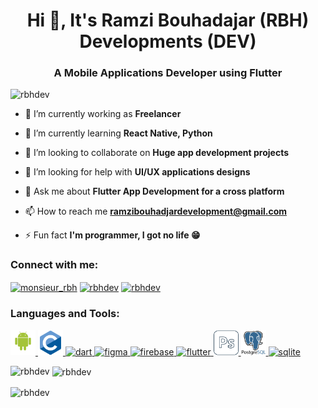 <h1 align="center">Hi 👋, It's Ramzi Bouhadajar (RBH) Developments (DEV)</h1>
<h3 align="center">A Mobile Applications Developer using Flutter</h3>

<p align="left"> <img src="https://komarev.com/ghpvc/?username=rbhdev&label=Profile%20views&color=0e75b6&style=flat" alt="rbhdev" /> </p>

- 🔭 I’m currently working as **Freelancer**

- 🌱 I’m currently learning **React Native, Python**

- 👯 I’m looking to collaborate on **Huge app development projects**

- 🤝 I’m looking for help with **UI/UX applications designs**

- 💬 Ask me about **Flutter App Development for a cross platform**

- 📫 How to reach me **ramzibouhadjardevelopment@gmail.com**

- ⚡ Fun fact **I'm programmer, I got no life 😁**

<h3 align="left">Connect with me:</h3>
<p align="left">
<a href="https://fb.com/monsieur_rbh" target="blank"><img align="center" src="https://raw.githubusercontent.com/rahuldkjain/github-profile-readme-generator/master/src/images/icons/Social/facebook.svg" alt="monsieur_rbh" height="30" width="40" /></a>
<a href="https://instagram.com/rbhdev" target="blank"><img align="center" src="https://raw.githubusercontent.com/rahuldkjain/github-profile-readme-generator/master/src/images/icons/Social/instagram.svg" alt="rbhdev" height="30" width="40" /></a>
<a href="https://www.youtube.com/c/rbhdev" target="blank"><img align="center" src="https://raw.githubusercontent.com/rahuldkjain/github-profile-readme-generator/master/src/images/icons/Social/youtube.svg" alt="rbhdev" height="30" width="40" /></a>
</p>

<h3 align="left">Languages and Tools:</h3>
<p align="left"> <a href="https://developer.android.com" target="_blank" rel="noreferrer"> <img src="https://raw.githubusercontent.com/devicons/devicon/master/icons/android/android-original-wordmark.svg" alt="android" width="40" height="40"/> </a> <a href="https://www.cprogramming.com/" target="_blank" rel="noreferrer"> <img src="https://raw.githubusercontent.com/devicons/devicon/master/icons/c/c-original.svg" alt="c" width="40" height="40"/> </a> <a href="https://dart.dev" target="_blank" rel="noreferrer"> <img src="https://www.vectorlogo.zone/logos/dartlang/dartlang-icon.svg" alt="dart" width="40" height="40"/> </a> <a href="https://www.figma.com/" target="_blank" rel="noreferrer"> <img src="https://www.vectorlogo.zone/logos/figma/figma-icon.svg" alt="figma" width="40" height="40"/> </a> <a href="https://firebase.google.com/" target="_blank" rel="noreferrer"> <img src="https://www.vectorlogo.zone/logos/firebase/firebase-icon.svg" alt="firebase" width="40" height="40"/> </a> <a href="https://flutter.dev" target="_blank" rel="noreferrer"> <img src="https://www.vectorlogo.zone/logos/flutterio/flutterio-icon.svg" alt="flutter" width="40" height="40"/> </a> <a href="https://www.photoshop.com/en" target="_blank" rel="noreferrer"> <img src="https://raw.githubusercontent.com/devicons/devicon/master/icons/photoshop/photoshop-line.svg" alt="photoshop" width="40" height="40"/> </a> <a href="https://www.postgresql.org" target="_blank" rel="noreferrer"> <img src="https://raw.githubusercontent.com/devicons/devicon/master/icons/postgresql/postgresql-original-wordmark.svg" alt="postgresql" width="40" height="40"/> </a> <a href="https://www.sqlite.org/" target="_blank" rel="noreferrer"> <img src="https://www.vectorlogo.zone/logos/sqlite/sqlite-icon.svg" alt="sqlite" width="40" height="40"/> </a> </p>

<p><img align="left" src="https://github-readme-stats.vercel.app/api/top-langs?username=rbhdev&show_icons=true&locale=en&layout=compact" alt="rbhdev" /></p>

<p>&nbsp;<img align="center" src="https://github-readme-stats.vercel.app/api?username=rbhdev&show_icons=true&locale=en" alt="rbhdev" /></p>

<p><img align="center" src="https://github-readme-streak-stats.herokuapp.com/?user=rbhdev&" alt="rbhdev" /></p>

